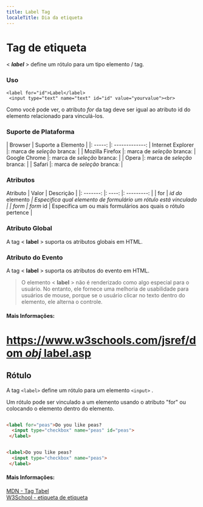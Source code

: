 ```yaml
---
title: Label Tag
localeTitle: Dia da etiqueta
---
```

# Tag de etiqueta

< **_label_** > define um rótulo para um  tipo elemento / tag.

### Uso
```
<label for="id">Label</label> 
 <input type="text" name="text" id="id" value="yourvalue"><br> 
```

Como você pode ver, o atributo _for_ da tag deve ser igual ao atributo id do elemento relacionado para vinculá-los.

### Suporte de Plataforma

| Browser | Suporte a Elemento | |: -----: |: -------------: | Internet Explorer |: marca de _seleção_ branca: | | Mozilla Firefox |: marca de _seleção_ branca: | Google Chrome |: marca de _seleção_ branca: | | Opera |: marca de _seleção_ branca: | | Safari |: marca de _seleção_ branca: |

### Atributos

Atributo | Valor | Descrição | |: -------: |: ----: |: ---------: | | for | _id do_ elemento _| Especifica qual elemento de formulário um rótulo está vinculado | | form | form_ id | Especifica um ou mais formulários aos quais o rótulo pertence |

### Atributo Global

A tag < **label** > suporta os atributos globais em HTML.

### Atributo do Evento

A tag < **label** > suporta os atributos do evento em HTML.

> O elemento < **label** > não é renderizado como algo especial para o usuário. No entanto, ele fornece uma melhoria de usabilidade para usuários de mouse, porque se o usuário clicar no texto dentro do elemento, ele alterna o controle.

#### Mais Informações:

# [https://www.w3schools.com/jsref/dom _obj_ label.asp](https://www.w3schools.com/jsref/dom_obj_label.asp)

## Rótulo

A tag `<label>` define um rótulo para um elemento `<input>` .

Um rótulo pode ser vinculado a um elemento usando o atributo "for" ou colocando o elemento dentro do elemento.

```html

<label for="peas">Do you like peas? 
  <input type="checkbox" name="peas" id="peas"> 
 </label> 
```

```html

<label>Do you like peas? 
  <input type="checkbox" name="peas"> 
 </label> 
```

#### Mais Informações:

[MDN - Tag Tabel](https://developer.mozilla.org/en-US/docs/Web/HTML/Element/label)  
[W3School - etiqueta de etiqueta](https://www.w3schools.com/tags/tag_label.asp)